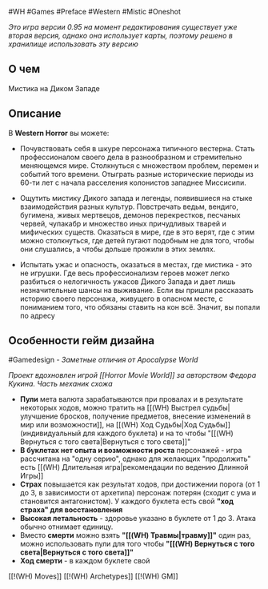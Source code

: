 #WH #Games #Preface #Western #Mistic #Oneshot 

*Это игра версии 0.95 на момент редактирования существует уже вторая версия, однако она использует карты, поэтому решено в хранилище использовать эту версию*
## О чем
Мистика на Диком Западе
## Описание

В **Western Horror** вы можете:
- Почувствовать себя в шкуре персонажа типичного вестерна.  Стать профессионалом своего дела в разнообразном и  стремительно меняющемся мире. Столкнуться с множеством  проблем, перемен и событий того времени. Отыграть разные  исторические периоды из 60-ти лет с начала расселения  колонистов западнее Миссисипи.  

- Ощутить мистику Дикого запада и легенды, появившиеся на  стыке взаимодействия разных культур. Повстречать ведьм,  вендиго, бугимена, живых мертвецов, демонов перекрестков,  песчаных червей, чупакабр и множество иных причудливых  тварей и мифических существ. Оказаться в мире, где в это верят,  где с этим можно столкнуться, где детей пугают подобным не для  того, чтобы они слушались, а чтобы дольше прожили в этих  землях.  

- Испытать ужас и опасность, оказаться в местах, где мистика -  это не игрушки. Где весь профессионализм героев может легко  разбиться о нелогичность ужасов Дикого Запада и дает лишь  незначительные шансы на выживание. Если вы пришли  рассказать историю своего персонажа, живущего в опасном месте,  с пониманием того, что обязаны ставить на кон всё. Значит, вы  попали по адресу


## Особенности гейм дизайна 
#Gamedesign *- Заметные отличия от Apocalypse World*

 *Проект вдохновлен игрой [[Horror Movie World]] за авторством Федора Кукина. Часть механик схожа* 

- **Пули** мета валюта зарабатываются при провалах и в результате некоторых ходов, можно тратить на [[(WH) Выстрел судьбы|улучшение бросков, получение предметов, внесение изменений в мир или возможности]], на [[(WH) Ход Судьбы|Ход Судьбы]] (индивидуальный для каждого буклета) и на  то чтобы "[[(WH) Вернуться с того света|Вернуться с того света]]"
- **В буклетах нет опыта и возможности роста** персонажей - игра рассчитана на "одну серию", однако для желающих "продолжить" есть [[(WH) Длительная игра|рекомендации по ведению Длинной Игры]]
- **Страх** повышается как результат ходов, при достижении порога (от  1 до 3, в зависимости от архетипа) персонаж потерян (сходит с ума и становится антагонистом). У каждого буклета есть свой **"ход страха" для восстановления**
- **Высокая летальность** - здоровье указано в буклете от 1 до 3. Атака обычно отнимает единицу. 
- Вместо **смерти** можно взять **"[[(WH) Травмы|травму]]"** один раз, можно использовать пули для того чтобы **"[[(WH) Вернуться с того света|Вернуться с того света]]"**
- **Ход смерти** - в каждом буклете свой


[[!(WH) Moves]]
[[!(WH) Archetypes]]
[[!(WH) GM]]

